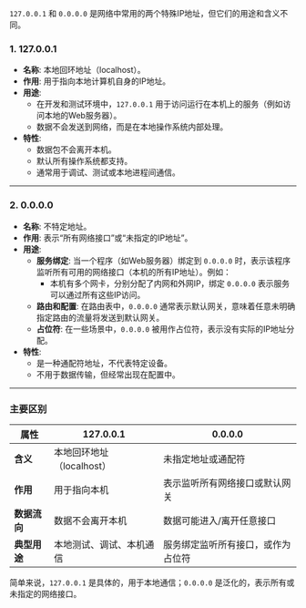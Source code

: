 `127.0.0.1` 和 `0.0.0.0` 是网络中常用的两个特殊IP地址，但它们的用途和含义不同。

### 1. **127.0.0.1**

- **名称**: 本地回环地址（localhost）。
- **作用**: 用于指向本地计算机自身的IP地址。
- **用途**:
    - 在开发和测试环境中，`127.0.0.1` 用于访问运行在本机上的服务（例如访问本地的Web服务器）。
    - 数据不会发送到网络，而是在本地操作系统内部处理。
- **特性**:
    - 数据包不会离开本机。
    - 默认所有操作系统都支持。
    - 通常用于调试、测试或本地进程间通信。

---

### 2. **0.0.0.0**

- **名称**: 不特定地址。
- **作用**: 表示“所有网络接口”或“未指定的IP地址”。
- **用途**:
    - **服务绑定**: 当一个程序（如Web服务器）绑定到 `0.0.0.0` 时，表示该程序监听所有可用的网络接口（本机的所有IP地址）。例如：
        - 本机有多个网卡，分别分配了内网和外网IP，绑定 `0.0.0.0` 表示服务可以通过所有这些IP访问。
    - **路由和配置**: 在路由表中，`0.0.0.0` 通常表示默认网关，意味着任意未明确指定路由的流量将发送到默认网关。
    - **占位符**: 在一些场景中，`0.0.0.0` 被用作占位符，表示没有实际的IP地址分配。
- **特性**:
    - 是一种通配符地址，不代表特定设备。
    - 不用于数据传输，但经常出现在配置中。

---

### **主要区别**

|属性|127.0.0.1|0.0.0.0|
|---|---|---|
|**含义**|本地回环地址（localhost）|未指定地址或通配符|
|**作用**|用于指向本机|表示监听所有网络接口或默认网关|
|**数据流向**|数据不会离开本机|数据可能进入/离开任意接口|
|**典型用途**|本地测试、调试、本机通信|服务绑定监听所有接口，或作为占位符|

简单来说，`127.0.0.1` 是具体的，用于本地通信；`0.0.0.0` 是泛化的，表示所有或未指定的网络接口。